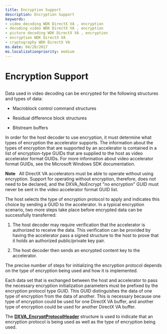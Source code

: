 ```yaml
---
title: Encryption Support
description: Encryption Support
keywords:
- video decoding WDK DirectX VA , encryption
- decoding video WDK DirectX VA , encryption
- picture decoding WDK DirectX VA , encryption
- encryption WDK DirectX VA
- cryptography WDK DirectX VA
ms.date: 04/20/2017
ms.localizationpriority: medium
---
```


# Encryption Support


## <span id="ddk_encryption_support_gg"></span><span id="DDK_ENCRYPTION_SUPPORT_GG"></span>


Data used in video decoding can be encrypted for the following structures and types of data:

-   Macroblock control command structures

-   Residual difference block structures

-   Bitstream buffers

In order for the host decoder to use encryption, it must determine what types of encryption the accelerator supports. The information about the types of encryption that are supported by an accelerator is contained in a list of encryption-type GUIDs that are supplied to the host as video accelerator format GUIDs. For more information about video accelerator format GUIDs, see the Microsoft Windows SDK documentation.

**Note**   All DirectX VA accelerators must be able to operate without using encryption. Support for operating without encryption, therefore, does not need to be declared, and the DXVA\_NoEncrypt "no encryption" GUID must never be sent in the video accelerator format GUID list.

 

The host selects the type of encryption protocol to apply and indicates this choice by sending a GUID to the accelerator. In a typical encryption scenario, two more steps take place before encrypted data can be successfully transferred:

1.  The host decoder may require verification that the accelerator is authorized to receive the data. This verification can be provided by having the accelerator pass a signed structure to the host to prove that it holds an authorized public/private key pair.

2.  The host decoder then sends an encrypted content key to the accelerator.

The precise number of steps for initializing the encryption protocol depends on the type of encryption being used and how it is implemented.

Each data set that is exchanged between the host and accelerator to pass the necessary encryption initialization parameters must be prefixed by the encryption protocol type GUID. This GUID distinguishes the data of one type of encryption from the data of another. This is necessary because one type of encryption could be used for one DirectX VA buffer, and another type of encryption could be used for another DirectX VA buffer.

The [**DXVA\_EncryptProtocolHeader**](/windows-hardware/drivers/ddi/dxva/ns-dxva-_dxva_encryptprotocolheader) structure is used to indicate that an encryption protocol is being used as well as the type of encryption being used.

 

